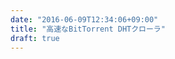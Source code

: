 ```yaml
---
date: "2016-06-09T12:34:06+09:00"
title: "高速なBitTorrent DHTクローラ"
draft: true
---
```


<script async class="speakerdeck-embed" data-id="6ed0688c2aec4c19ab610bfb87432219" data-ratio="1.33333333333333" src="//speakerdeck.com/assets/embed.js"></script>
